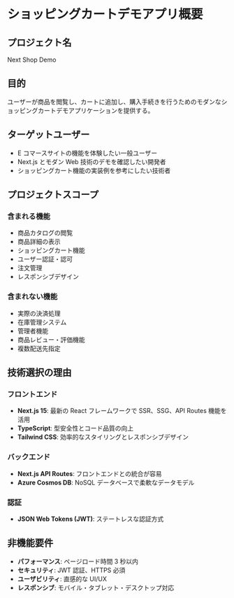 # ショッピングカートデモアプリ概要

## プロジェクト名

Next Shop Demo

## 目的

ユーザーが商品を閲覧し、カートに追加し、購入手続きを行うためのモダンなショッピングカートデモアプリケーションを提供する。

## ターゲットユーザー

- E コマースサイトの機能を体験したい一般ユーザー
- Next.js とモダン Web 技術のデモを確認したい開発者
- ショッピングカート機能の実装例を参考にしたい技術者

## プロジェクトスコープ

### 含まれる機能

- 商品カタログの閲覧
- 商品詳細の表示
- ショッピングカート機能
- ユーザー認証・認可
- 注文管理
- レスポンシブデザイン

### 含まれない機能

- 実際の決済処理
- 在庫管理システム
- 管理者機能
- 商品レビュー・評価機能
- 複数配送先指定

## 技術選択の理由

### フロントエンド

- **Next.js 15**: 最新の React フレームワークで SSR、SSG、API Routes 機能を活用
- **TypeScript**: 型安全性とコード品質の向上
- **Tailwind CSS**: 効率的なスタイリングとレスポンシブデザイン

### バックエンド

- **Next.js API Routes**: フロントエンドとの統合が容易
- **Azure Cosmos DB**: NoSQL データベースで柔軟なデータモデル

### 認証

- **JSON Web Tokens (JWT)**: ステートレスな認証方式

## 非機能要件

- **パフォーマンス**: ページロード時間 3 秒以内
- **セキュリティ**: JWT 認証、HTTPS 必須
- **ユーザビリティ**: 直感的な UI/UX
- **レスポンシブ**: モバイル・タブレット・デスクトップ対応
